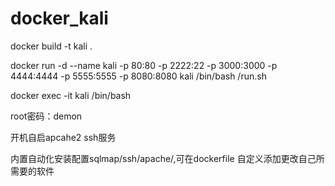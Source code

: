 # docker_kali


docker build -t  kali .

docker run -d --name kali -p 80:80 -p 2222:22 -p 3000:3000 -p 4444:4444 -p 5555:5555  -p 8080:8080 kali /bin/bash /run.sh

docker exec -it kali /bin/bash


root密码：demon


开机自启apcahe2  ssh服务  


内置自动化安装配置sqlmap/ssh/apache/,可在dockerfile 自定义添加更改自己所需要的软件
